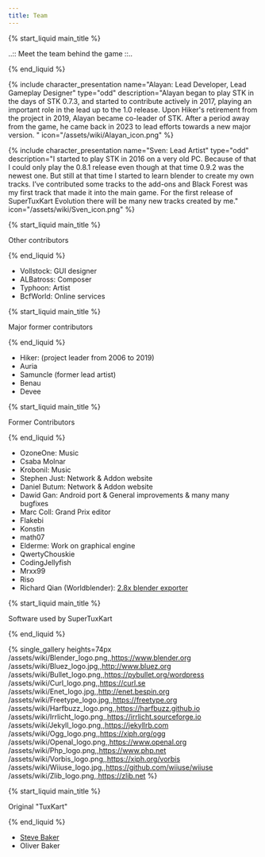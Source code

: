 ```yaml
---
title: Team
---
```

{% start_liquid main_title %}

..:: Meet the team behind the game ::..

{% end_liquid %}

{% include character_presentation name="Alayan: Lead Developer, Lead Gameplay Designer" type="odd" description="Alayan began to play STK in the days of STK 0.7.3, and started to contribute actively in 2017, playing an important role in the lead up to the 1.0 release. Upon Hiker's retirement from the project in 2019, Alayan became co-leader of STK. After a period away from the game, he came back in 2023 to lead efforts towards a new major version. " icon="/assets/wiki/Alayan_icon.png" %}

{% include character_presentation name="Sven: Lead Artist" type="odd" description="I started to play STK in 2016 on a very old PC. Because of that I could only play the 0.8.1 release even though at that time 0.9.2 was the newest one.
But still at that time I started to learn blender to create my own tracks.
I’ve contributed some tracks to the add-ons and Black Forest was my first track that made it into the main game.
For the first release of SuperTuxKart Evolution there will be many new tracks created by me." icon="/assets/wiki/Sven_icon.png" %}

{% start_liquid main_title %}

Other contributors

{% end_liquid %}

* Vollstock: GUI designer
* ALBatross: Composer
* Typhoon: Artist
* BcfWorld: Online services

{% start_liquid main_title %}

Major former contributors

{% end_liquid %}

* Hiker: (project leader from 2006 to 2019)
* Auria
* Samuncle (former lead artist)
* Benau
* Devee

{% start_liquid main_title %}

Former Contributors

{% end_liquid %}

* OzoneOne: Music
* Csaba Molnar
* Krobonil: Music
* Stephen Just: Network & Addon website
* Daniel Butum: Network & Addon website
* Dawid Gan: Android port & General improvements & many many bugfixes
* Marc Coll: Grand Prix editor
* Flakebi
* Konstin
* math07
* Elderme: Work on graphical engine
* QwertyChouskie
* CodingJellyfish
* Mrxx99
* Riso
* Richard Qian (Worldblender): [2.8x blender exporter](https://github.com/supertuxkart/stk-blender)

{% start_liquid main_title %}

Software used by SuperTuxKart

{% end_liquid %}

{% single_gallery heights=74px
/assets/wiki/Blender_logo.png,,https://www.blender.org
/assets/wiki/Bluez_logo.jpg,,http://www.bluez.org
/assets/wiki/Bullet_logo.png,,https://pybullet.org/wordpress
/assets/wiki/Curl_logo.png,,https://curl.se
/assets/wiki/Enet_logo.jpg,,http://enet.bespin.org
/assets/wiki/Freetype_logo.jpg,,https://freetype.org
/assets/wiki/Harfbuzz_logo.png,,https://harfbuzz.github.io
/assets/wiki/Irrlicht_logo.png,,https://irrlicht.sourceforge.io
/assets/wiki/Jekyll_logo.png,,https://jekyllrb.com
/assets/wiki/Ogg_logo.png,,https://xiph.org/ogg
/assets/wiki/Openal_logo.png,,https://www.openal.org
/assets/wiki/Php_logo.png,,https://www.php.net
/assets/wiki/Vorbis_logo.png,,https://xiph.org/vorbis
/assets/wiki/Wiiuse_logo.jpg,,https://github.com/wiiuse/wiiuse
/assets/wiki/Zlib_logo.png,,https://zlib.net
%}

{% start_liquid main_title %}

Original "TuxKart"

{% end_liquid %}

* [Steve Baker](https://www.sjbaker.org)
* Oliver Baker
